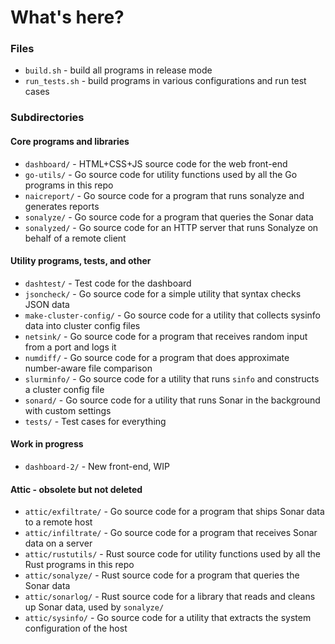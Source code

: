 # What's here?

### Files

* `build.sh` - build all programs in release mode
* `run_tests.sh` - build programs in various configurations and run test cases

### Subdirectories

#### Core programs and libraries

* `dashboard/` - HTML+CSS+JS source code for the web front-end
* `go-utils/` - Go source code for utility functions used by all the Go programs in this repo
* `naicreport/` - Go source code for a program that runs sonalyze and generates reports
* `sonalyze/` - Go source code for a program that queries the Sonar data
* `sonalyzed/` - Go source code for an HTTP server that runs Sonalyze on behalf of a remote client

#### Utility programs, tests, and other

* `dashtest/` - Test code for the dashboard
* `jsoncheck/` - Go source code for a simple utility that syntax checks JSON data
* `make-cluster-config/` - Go source code for a utility that collects sysinfo data into cluster config files
* `netsink/` - Go source code for a program that receives random input from a port and logs it
* `numdiff/` - Go source code for a program that does approximate number-aware file comparison
* `slurminfo/` - Go source code for a utility that runs `sinfo` and constructs a cluster config file
* `sonard/` - Go source code for a utility that runs Sonar in the background with custom settings
* `tests/` - Test cases for everything

#### Work in progress

* `dashboard-2/` - New front-end, WIP

#### Attic - obsolete but not deleted

* `attic/exfiltrate/` - Go source code for a program that ships Sonar data to a remote host
* `attic/infiltrate/` - Go source code for a program that receives Sonar data on a server
* `attic/rustutils/` - Rust source code for utility functions used by all the Rust programs in this repo
* `attic/sonalyze/` - Rust source code for a program that queries the Sonar data
* `attic/sonarlog/` - Rust source code for a library that reads and cleans up Sonar data, used by `sonalyze/`
* `attic/sysinfo/` - Go source code for a utility that extracts the system configuration of the host
